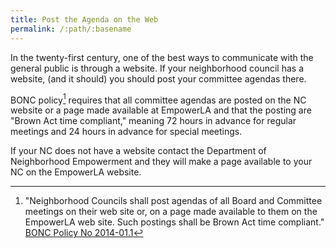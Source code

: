 ```yaml
---
title: Post the Agenda on the Web
permalink: /:path/:basename
---
```


In the twenty-first century, one of the best ways to communicate with the
general public is through a website. If your neighborhood council has a website,
(and it should) you should post your committee agendas there.

BONC policy[^bonc2014011] requires that all committee agendas are posted on the
NC website or a page made available at EmpowerLA and that the posting are "Brown
Act time compliant," meaning 72 hours in advance for regular meetings and 24
hours in advance for special meetings.

If your NC does not have a website contact the Department of Neighborhood
Empowerment and they will make a page available to your NC on the EmpowerLA
website.

[^bonc2014011]:
      "Neighborhood Councils shall post agendas of all Board and Committee
      meetings on their web site or, on a page made available to them on the
      EmpowerLA web site. Such postings shall be Brown Act time compliant."
      [BONC Policy No
      2014-01.1](https://empowerla.org/wp-content/uploads/2012/03/NC-AGENDA-POSTING-REQUIREMENTS_2014-01.1_revised-08-18-14.pdf)
